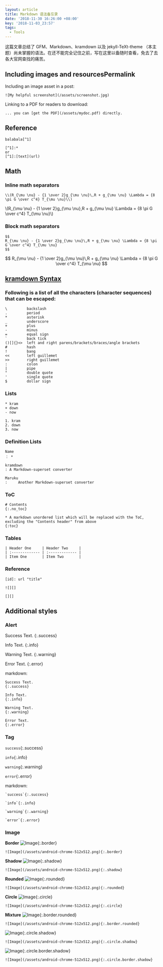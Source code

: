 ```yaml
---
layout: article
title: Markdown 语法备忘录
date: '2018-11-30 16:26:00 +08:00'
key: '2018-11-03_23:57'
tags:
  - Tools
---
```


这篇文章总结了 GFM、Markdown、kramdown 以及 jekyll-TeXt-theme （本主题）尚未掌握的语法。在还不能完全记住之前，写在这里以备随时查看，免去了去各大官网查找的痛苦。

<!--more-->

## Including images and resourcesPermalink

Including an image asset in a post:

  ```
  ![My helpful screenshot](/assets/screenshot.jpg)
  ```

Linking to a PDF for readers to download:

  ```
  ... you can [get the PDF](/assets/mydoc.pdf) directly.
  ```
## Reference

```
balabala[^1]

[^1]:*
or
[^1]:[text](url)
```

## Math

### Inline math separators

```
\\(R_{\mu \nu} - {1 \over 2}g_{\mu \nu}\,R + g_{\mu \nu} \Lambda = {8 \pi G \over c^4} T_{\mu \nu}\\)
```

\\(R_{\mu \nu} - {1 \over 2}g_{\mu \nu}\,R + g_{\mu \nu} \Lambda = {8 \pi G \over c^4} T_{\mu \nu}\\)

### Block math separators

```
$$
R_{\mu \nu} - {1 \over 2}g_{\mu \nu}\,R + g_{\mu \nu} \Lambda = {8 \pi G \over c^4} T_{\mu \nu}
$$
```

$$
R_{\mu \nu} - {1 \over 2}g_{\mu \nu}\,R + g_{\mu \nu} \Lambda = {8 \pi G \over c^4} T_{\mu \nu}
$$

## [kramdown Syntax](https://kramdown.gettalong.org/syntax.html)

### Following is a list of all the characters (character sequences) that can be escaped:

  ```
  \         backslash
  .         period
  *         asterisk
  _         underscore
  +         plus
  -         minus
  =         equal sign
  `         back tick
  ()[]{}<>  left and right parens/brackets/braces/angle brackets
  #         hash
  !         bang
  <<        left guillemet
  >>        right guillemet
  :         colon
  |         pipe
  "         double quote
  '         single quote
  $         dollar sign
  ```

### Lists

```
* kram
+ down
- now

1. kram
2. down
3. now
```


### Definition Lists

```
Name
： *

kramdown
: A Markdown-superset converter

Maruku
:     Another Markdown-superset converter
```

### ToC

```
# Contents
{:.no_toc}

* A markdown unordered list which will be replaced with the ToC, excluding the "Contents header" from above
{:toc}
```

### Tables

```
| Header One     | Header Two     |
| :------------- | :------------- |
| Item One       | Item Two       |
```

### Reference

```
[id]: url "title"
```

```
![][]
```

```
[][]
```

## Additional styles

### Alert

Success Text.
{:.success}

Info Text.
{:.info}

Warning Text.
{:.warning}

Error Text.
{:.error}

markdown:

```
Success Text.
{:.success}
```

```
Info Text.
{:.info}
```

```
Warning Text.
{:.warning}
```

```
Error Text.
{:.error}
```

### Tag

`success`{:.success}

`info`{:.info}

`warning`{:.warning}

`error`{:.error}

markdown:

```
`success`{:.success}
```

```
`info`{:.info}
```

```
`warning`{:.warning}
```

```
`error`{:.error}
```

### Image

**Border**
![Image](/assets/android-chrome-512x512.png){:.border}

```
![Image](/assets/android-chrome-512x512.png){:.border}
```

**Shadow**
![Image](/assets/android-chrome-512x512.png){:.shadow}

```
![Image](/assets/android-chrome-512x512.png){:.shadow}
```

**Rounded**
![Image](/assets/android-chrome-512x512.png){:.rounded}

```
![Image](/assets/android-chrome-512x512.png){:.rounded}
```

**Circle**
![Image](/assets/android-chrome-512x512.png){:.circle}

```
![Image](/assets/android-chrome-512x512.png){:.circle}
```

**Mixture**
![Image](/assets/android-chrome-512x512.png){:.border.rounded}

```
![Image](/assets/android-chrome-512x512.png){:.border.rounded}
```

![Image](/assets/android-chrome-512x512.png){:.circle.shadow}

```
![Image](/assets/android-chrome-512x512.png){:.circle.shadow}
```

![Image](/assets/android-chrome-512x512.png){:.circle.border.shadow}

```
![Image](/assets/android-chrome-512x512.png){:.circle.border.shadow}
```
